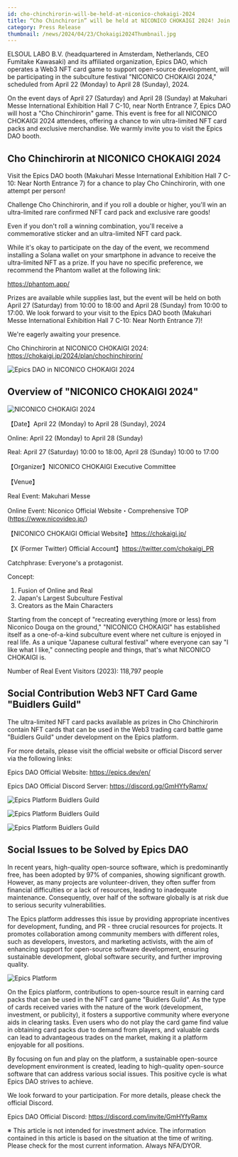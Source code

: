 ```yaml
---
id: cho-chinchirorin-will-be-held-at-niconico-chokaigi-2024
title: “Cho Chinchirorin” will be held at NICONICO CHOKAIGI 2024! Join for free and get super limited NFT card packs and goods
category: Press Release
thumbnail: /news/2024/04/23/Chokaigi2024Thumbnail.jpg
---
```


ELSOUL LABO B.V. (headquartered in Amsterdam, Netherlands, CEO Fumitake
Kawasaki) and its affiliated organization, Epics DAO, which operates a Web3 NFT
card game to support open-source development, will be participating in the
subculture festival "NICONICO CHOKAIGI 2024," scheduled from April 22 (Monday)
to April 28 (Sunday), 2024.

On the event days of April 27 (Saturday) and April 28 (Sunday) at Makuhari Messe
International Exhibition Hall 7 C-10, near North Entrance 7, Epics DAO will host
a "Cho Chinchirorin" game. This event is free for all NICONICO CHOKAIGI 2024
attendees, offering a chance to win ultra-limited NFT card packs and exclusive
merchandise. We warmly invite you to visit the Epics DAO booth.

## Cho Chinchirorin at NICONICO CHOKAIGI 2024

Visit the Epics DAO booth (Makuhari Messe International Exhibition Hall 7 C-10:
Near North Entrance 7) for a chance to play Cho Chinchirorin, with one attempt
per person!

Challenge Cho Chinchirorin, and if you roll a double or higher, you'll win an
ultra-limited rare confirmed NFT card pack and exclusive rare goods!

Even if you don't roll a winning combination, you'll receive a commemorative
sticker and an ultra-limited NFT card pack.

While it's okay to participate on the day of the event, we recommend installing
a Solana wallet on your smartphone in advance to receive the ultra-limited NFT
as a prize. If you have no specific preference, we recommend the Phantom wallet
at the following link:

https://phantom.app/

Prizes are available while supplies last, but the event will be held on both
April 27 (Saturday) from 10:00 to 18:00 and April 28 (Sunday) from 10:00 to
17:00. We look forward to your visit to the Epics DAO booth (Makuhari Messe
International Exhibition Hall 7 C-10: Near North Entrance 7)!

We're eagerly awaiting your presence.

Cho Chinchirorin at NICONICO CHOKAIGI 2024:
https://chokaigi.jp/2024/plan/chochinchirorin/

![Epics DAO in NICONICO CHOKAIGI 2024](/news/2024/04/23/Chokaigi2024MainPoster.jpg)

## Overview of "NICONICO CHOKAIGI 2024"

![NICONICO CHOKAIGI 2024](/news/2024/04/23/NicoCho2024Key.jpg)

【Date】April 22 (Monday) to April 28 (Sunday), 2024

Online: April 22 (Monday) to April 28 (Sunday)

Real: April 27 (Saturday) 10:00 to 18:00, April 28 (Sunday) 10:00 to 17:00

【Organizer】NICONICO CHOKAIGI Executive Committee

【Venue】

Real Event: Makuhari Messe

Online Event: Niconico Official Website・Comprehensive TOP
(https://www.nicovideo.jp/)

【NICONICO CHOKAIGI Official Website】https://chokaigi.jp/

【X (Former Twitter) Official Account】https://twitter.com/chokaigi_PR

Catchphrase: Everyone's a protagonist.

Concept:

1. Fusion of Online and Real
2. Japan's Largest Subculture Festival
3. Creators as the Main Characters

Starting from the concept of "recreating everything (more or less) from Niconico
Douga on the ground," "NICONICO CHOKAIGI" has established itself as a
one-of-a-kind subculture event where net culture is enjoyed in real life. As a
unique "Japanese cultural festival" where everyone can say "I like what I like,"
connecting people and things, that's what NICONICO CHOKAIGI is.

Number of Real Event Visitors (2023): 118,797 people

## Social Contribution Web3 NFT Card Game "Buidlers Guild"

The ultra-limited NFT card packs available as prizes in Cho Chinchirorin contain
NFT cards that can be used in the Web3 trading card battle game "Buidlers Guild"
under development on the Epics platform.

For more details, please visit the official website or official Discord server
via the following links:

Epics DAO Official Website: https://epics.dev/en/

Epics DAO Official Discord Server: https://discord.gg/GmHYfyRamx/

![Epics Platform Buidlers Guild](/news/2024/04/19/BuidlersGuildFeaturedCardsInAlphaInvestorEN.jpg)

![Epics Platform Buidlers Guild](/news/2024/04/19/BuidlersGuildFeaturedCardsInAlphaDevEN.jpg)

![Epics Platform Buidlers Guild](/news/2024/04/19/BuidlersGuildFeaturedCardsInAlphaDegenEN.jpg)

## Social Issues to be Solved by Epics DAO

In recent years, high-quality open-source software, which is predominantly free,
has been adopted by 97% of companies, showing significant growth. However, as
many projects are volunteer-driven, they often suffer from financial
difficulties or a lack of resources, leading to inadequate maintenance.
Consequently, over half of the software globally is at risk due to serious
security vulnerabilities.

The Epics platform addresses this issue by providing appropriate incentives for
development, funding, and PR - three crucial resources for projects. It promotes
collaboration among community members with different roles, such as developers,
investors, and marketing activists, with the aim of enhancing support for
open-source software development, ensuring sustainable development, global
software security, and further improving quality.

![Epics Platform](/news/2024/03/12/EpicsPlatformEN.jpg)

On the Epics platform, contributions to open-source result in earning card packs
that can be used in the NFT card game "Buidlers Guild". As the type of cards
received varies with the nature of the work (development, investment, or
publicity), it fosters a supportive community where everyone aids in clearing
tasks. Even users who do not play the card game find value in obtaining card
packs due to demand from players, and valuable cards can lead to advantageous
trades on the market, making it a platform enjoyable for all positions.

By focusing on fun and play on the platform, a sustainable open-source
development environment is created, leading to high-quality open-source software
that can address various social issues. This positive cycle is what Epics DAO
strives to achieve.

We look forward to your participation. For more details, please check the
official Discord.

Epics DAO Official Discord: https://discord.com/invite/GmHYfyRamx

※ This article is not intended for investment advice. The information contained
in this article is based on the situation at the time of writing. Please check
for the most current information. Always NFA/DYOR.

